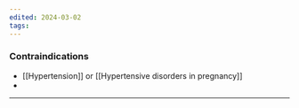 ```yaml
---
edited: 2024-03-02
tags:
---
```

### Contraindications
- [[Hypertension]] or [[Hypertensive disorders in pregnancy]]
- 

---
